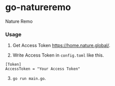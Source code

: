 # go-natureremo

Nature Remo

### Usage

1. Get Access Token https://home.nature.global/.

2. Write Access Token in `config.toml` like this.

```
[Token]
AccessToken = "Your Access Token"
```

3. `go run main.go`.
